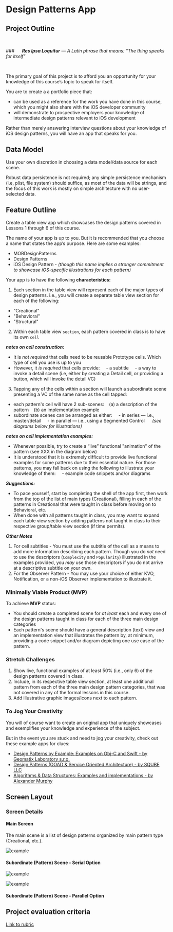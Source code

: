 # Design Patterns App


## Project Outline

</br>

###&nbsp;&nbsp;&nbsp;&nbsp;&nbsp;&nbsp;__*Res Ipsa Loquitur*__  — *A Latin phrase that means: "The thing speaks for itself"*

</br>


The primary goal of this project is to afford you an opportunity for your knowledge of this course’s topic to speak for itself.

You are to create a a portfolio piece that:
* can be used as a reference for the work you have done in this course, which you might also share with the iOS developer community
* will demonstrate to prospective employers your knowledge of intermediate design patterns relevant to iOS development

Rather than merely answering interview questions about your knowledge of iOS design patterns, you will have an app that speaks for you.

## Data Model

Use your own discretion in choosing a data model/data source for each scene.

Robust data persistence is not required; any simple persistence mechanism (i.e, plist, file system) should suffice, as most of the data will be strings, and the focus of this work is mostly on simple architecture with no user-selected data.

## Feature Outline

Create a table view app which showcases the design patterns covered in Lessons 1 through 6 of this course.

The name of your app is up to you. But it is recommended that you choose a name that states the app’s purpose. Here are some examples:
* MOBDesignPatterns
* Design Patterns
* iOS Design Pattern - *(though this name implies a stronger commitment to showcase iOS-specific illustrations for each pattern)*


Your app is to have the following **characteristics:**

1. Each section in the table view will represent each of the major types of design patterns. i.e., you will create a separate table view section for each of the following:
* "Creational"
* "Behavioral"
* "Structural"

2. Within each table view `section`, each pattern covered in class is to have its own `cell`

__*notes on cell construction:*__
* It is *not required* that cells need to be reusable Prototype cells. Which type of cell you use is up to you
* However, it *is required* that cells provide:
&nbsp;&nbsp;&nbsp; - a subtitle
&nbsp;&nbsp;&nbsp; - a way to invoke a detail scene (i.e, either by creating a Detail cell, or providing a button, which will invoke the detail VC)

3. Tapping any of the cells within a section will launch a subordinate scene presenting a VC of the same name as the cell tapped:
* each pattern's cell will have 2 sub-scenes:
&nbsp;&nbsp;&nbsp;(a) a description of the pattern
&nbsp;&nbsp;&nbsp;(b) an implementation example
* subordinate scenes can be arranged as either:
&nbsp;&nbsp;&nbsp; - in series — i.e., master/detail
&nbsp;&nbsp;&nbsp; - in parallel — i.e., using a Segmented Control
&nbsp;&nbsp;&nbsp;&nbsp;&nbsp;*(see diagrams below for illustrations)*

__*notes on cell implementation examples:*__
* Whenever possible, try to create a “live” functional "animation" of the pattern (see XXX in the diagram below)
* It is understood that it is extremely difficult to provide live functional examples for some patterns due to their essential nature. For those patterns, you may fall back on using the following to illustrate your knowledge of them:
&nbsp;&nbsp;&nbsp; - example code snippets and/or diagrams


<!--
You should however implement at least one API call that successfully works together with your backend (e.g. only syncing new trips but not changes or deletions).
-->

__*Suggestions:*__
- To pace yourself, start by completing the shell of the app first, then work from the top of the list of main types (Creational), filling in each of the patterns in Creational that were taught in class before moving on to Behavioral, etc.
- When done with all patterns taught in class, you may want to expand each table view section by adding patterns not taught in class to their respective group/table view section (if time permits).


__*Other Notes*__
1. For cell subtitles - You must use the subtitle of the cell as a means to add more information describing each pattern. Though you do *not* need to use the descriptors (`Complexity` and `Popularity`) illustrated in the examples provided, you *may* use those descriptors if you do not arrive at a descriptive subtitle on your own.
2. For the Observer Pattern - You may use your choice of either KVO, Notification, or a non-iOS Observer implementation to illustrate it.


### Minimally Viable Product (MVP)

To achieve **MVP** status:

- You should create a completed scene for *at least* each and every one of the design patterns taught in class for each of the three main design categories
- Each pattern's scene should have a general description (text) view and an implementation view that illustrates the pattern by, at minimum, providing a code snippet and/or diagram depicting one use case of the pattern.

### Stretch Challenges

1. Show live, functional examples of at least 50% (i.e., only 6) of the design patterns covered in class.
2. Include, in its respective table view section, at least one additional pattern from each of the three main design pattern categories, that was not covered in any of the formal lessons in this course.
3. Add illustrative graphic images/icons next to each pattern.

### To Jog Your Creativity

You will of course want to create an original app that uniquely showcases and exemplifies your knowledge and experience of the subject.

But in the event you are stuck and need to jog your creativity, check out these example apps for clues:

- [Design Patterns by Example: Examples on Obj-C and Swift - by Geomatix Laboratory s.r.o.](https://itunes.apple.com/us/app/design-patterns-by-example/id1271220838?mt=8)
- [Design Patterns (OOAD & Service Oriented Architecture) - by SQUBE LLC](https://itunes.apple.com/us/app-bundle/design-patterns-ooad-service-oriented-architecture/id994675488?mt=8)
- [Algorithms & Data Structures: Examples and implementations - by Alexander Murphy](https://itunes.apple.com/us/app/algorithms-data-structures/id1431032601?mt=8)


## Screen Layout
<!--
Here are mockups of the individual screens the app should contain, including their connections to each other:

![image](TripPlanner_ScreenFlow.png)

Feel free to design nicer screens than shown in these mockups! They are primarily concerned with the functionality of each screen, not with the specific design or layout.

-->

### Screen Details

<!--
This section provides details for some of the more complex screens.
-->

#### Main Screen

The main scene is a list of design patterns organized by main pattern type (Creational, etc.).

![example](assets/MainScene.png)

<!--
### Main Screen (List of Trips)

This screen should support deleting waypoints by using the iOS swipe-to-delete feature. Additionally you can add an *Edit* that puts the table view into edit mode; this provides the user with another way of deleting elements.

-->

<!--
### Trip Detail Screen

The Trip Detail Screen shows the waypoints for a selected Trip within a Table View. If the trip doesn't have any waypoints yet it shows another view which has a button to add waypoints (*Pro Tip: you can create two different views within in this View Controller and use code to decide which one to display*).

This screen should support deleting waypoints by using the iOS swipe-to-delete feature. Additionally you can add an *Edit* that puts the table view into edit mode; this provides the user with another way of deleting elements.

### Add Waypoint Screen

This screen allows the user to search for waypoints. It displays the search results in a table view. The user can select an entry. The selected entry will be highlighted on the map. By using the *save* button
-->


#### Subordinate (Pattern) Scene - Serial Option

<!-- TODO: 1) add Master scene graphi
  2) add notes, etc. to all to explain what is happening Here
  -->

![example](assets/CoR_example_1.png)

![example](assets/CoR_example_2.png)

#### Subordinate (Pattern) Scene - Parallel Option


## Project evaluation criteria

[Link to rubric]()
